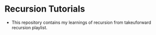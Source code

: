 # Recursion Tutorials
- This repository contains my learnings of recursion from takeuforward recursion playlist.